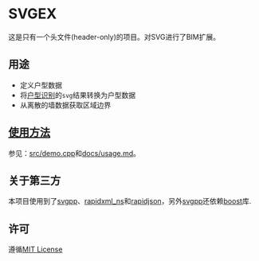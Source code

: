 # SVGEX

这是只有一个头文件(header-only)的项目。对SVG进行了BIM扩展。

## 用途

* 定义户型数据
* 将[户型识别](https://bimpp.cn/docs/planreader)的`svg`结果转换为户型数据
* 从离散的墙数据获取区域边界

## [使用方法](docs/usage.md)

参见：[src/demo.cpp](src/demo.cpp)和[docs/usage.md](docs/usage.md)。

## 关于第三方

本项目使用到了[svgpp]、[rapidxml_ns]和[rapidjson]，另外[svgpp]还依赖[boost]库.

[boost]: https://www.boost.org/
[rapidxml_ns]: https://github.com/svgpp/rapidxml_ns
[svgpp]: https://github.com/svgpp/svgpp
[rapidjson]: https://github.com/Tencent/rapidjson

## 许可

遵循[MIT License](LICENSE)
